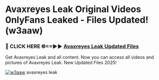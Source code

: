 # Avaxreyes Leak Original Videos 0nlyFans Leaked - Files Updated! (w3aaw)

<h3>🔴 CLICK HERE 🌐==►► <a href="https://tinyurl.com/2jnfzry5" rel="nofollow">Avaxreyes Leak Updated Files</a></h3>

Get Avaxreyes Leak and all content. Now you can access all videos and pictures of Avaxreyes Leak. New Updated Files 2025!

[![w3aaw](https://i.imgur.com/GyGTBgg.gif)](https://tinyurl.com/2jnfzry5)
avaxreyes leak